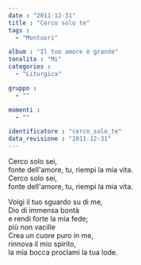 ```yaml
---
date : "2011-12-31"
title : "Cerco solo te"
tags : 
  - "Montuori"

album : "Il tuo amore è grande"
tonalita : "Mi"
categories : 
  - "Liturgica"

gruppo : 
  - ""

momenti : 
  - ""

identificatore : "cerco_solo_te"
data_revisione : "2011-12-31"
---
```

  
  
  
Cerco solo  sei,  
fonte dell'amore, tu, riempi la mia vita.  
Cerco solo  sei,  
fonte dell'amore, tu, riempi la mia vita.  
  
  
  
Volgi il tuo sguardo su di me,   
Dio di immensa bontà  
e rendi forte la mia fede;   
più non vacille    
Crea un cuore puro in me,   
rinnova il mio spirito,    
la mia bocca proclami la tua  lode.  
  
  
  
  
